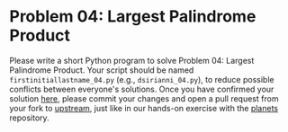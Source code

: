 Problem 04: Largest Palindrome Product
======================================

Please write a short Python program to solve Problem 04: Largest Palindrome Product.
Your script should be named `firstinitiallastname_04.py` (e.g.,
`dsirianni_04.py`), to reduce possible conflicts between everyone's solutions.
Once you have confirmed your solution [here](https://projecteuler.net/problem=4), 
please commit your changes and open a pull request from your fork to 
[upstream](https://github.com/GT-IDEaS/SkillsWorkshop2017), just like in our
hands-on exercise with the [planets](https://github.com/GT-IDEaS/planets) repository.

